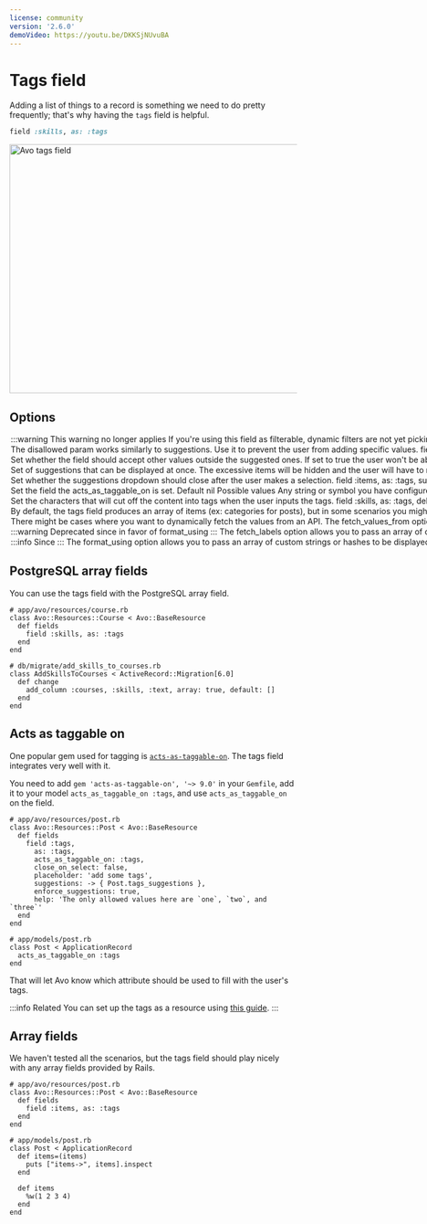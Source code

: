 ```yaml
---
license: community
version: '2.6.0'
demoVideo: https://youtu.be/DKKSjNUvuBA
---
```


# Tags field

Adding a list of things to a record is something we need to do pretty frequently; that's why having the `tags` field is helpful.

```ruby
field :skills, as: :tags
```

<Image src="/assets/img/fields/tags-field/basic.gif" width="786" height="436" alt="Avo tags field" />

## Options

<Option name="`suggestions`">

:::warning
**This warning no longer applies** <VersionReq version="3.11.8" />

If you're using this field as `filterable`, dynamic filters are not yet picking these suggestions.

Please use the custom dynamic filters [suggestions](../dynamic-filters#suggestions) option to specify filter suggestions.
:::

You can give suggestions to your users to pick from which will be displayed to the user as a dropdown under the field.

```ruby{4,10-12}
# app/avo/resources/course.rb
class Avo::Resources::Course < Avo::BaseResource
  def fields
    field :skills, as: :tags, suggestions: -> { record.skill_suggestions }
  end
end

# app/models/course.rb
class Course < ApplicationRecord
  def skill_suggestions
    ['example suggestion', 'example tag', self.name]
  end
end
```

<Image src="/assets/img/fields/tags-field/suggestions.gif" width="786" height="436" alt="Avo tags field" />

#### Default

`[]`

#### Possible values

The `suggestions` option can be an array of strings, an object with the keys `value`, `label`, and (optionally) `avatar`, or a lambda that returns an array of that type of object.

The lambda is run inside a [`ExecutionContext`](./../execution-context.html), so it has access to the `record`, `resource`, `request`, `params`, `view`, and `view_context` along with other things.

```ruby{5-21}
# app/models/post.rb
class Post < ApplicationRecord
  def self.tags_suggestions
    # Example of an array of more advanced objects
    [
      {
        value: 1,
        label: 'one',
        avatar: 'https://images.unsplash.com/photo-1560363199-a1264d4ea5fc?ixlib=rb-1.2.1&ixid=MnwxMjA3fDB8MHxwaG90by1wYWdlfHx8fGVufDB8fHx8&auto=format&w=256&h=256&fit=crop',
      },
      {
        value: 2,
        label: 'two',
        avatar: 'https://images.unsplash.com/photo-1567254790685-6b6d6abe4689?ixlib=rb-1.2.1&ixid=MnwxMjA3fDB8MHxwaG90by1wYWdlfHx8fGVufDB8fHx8&auto=format&w=256&h=256&fit=crop',
      },
      {
        value: 3,
        label: 'three',
        avatar: 'https://images.unsplash.com/photo-1560765447-da05a55e72f8?ixlib=rb-1.2.1&ixid=MnwxMjA3fDB8MHxwaG90by1wYWdlfHx8fGVufDB8fHx8&auto=format&w=256&h=256&fit=crop',
      },
    ]
  end
end
```

</Option>

<Option name="`disallowed`">

The `disallowed` param works similarly to `suggestions`. Use it to prevent the user from adding specific values.

```ruby{3}
field :skills,
  as: :tags,
  disallowed: ["not", "that"]
```

<Image src="/assets/img/fields/tags-field/disallowed.gif" width="786" height="436" alt="Avo tags field" />

#### Default

`[]`

#### Possible values

An array of strings representing the value that can't be stored in the database.

</Option>

<Option name="`enforce_suggestions`">

Set whether the field should accept other values outside the suggested ones. If set to `true` the user won't be able to add anything else than what you posted in the `suggestions` option.

```ruby{4}
field :skills,
  as: :tags,
  suggestions: %w(one two three),
  enforce_suggestions: true
```

<Image src="/assets/img/fields/tags-field/enforce_suggestions.gif" width="786" height="436" alt="Avo tags field" />

<!-- @include: ./../common/default_boolean_false.md-->

</Option>

<Option name="`suggestions_max_items`">

Set of suggestions that can be displayed at once. The excessive items will be hidden and the user will have to narrow down the query to see them.

```ruby{4}
field :skills,
  as: :tags,
  suggestions: %w(one two three),
  suggestions_max_items: 2
```

<Image src="/assets/img/fields/tags-field/suggestions_max_items.gif" width="600" height="302" alt="Avo tags field - suggestions max items option" />

#### Default

`20`

#### Possible values

Integers
</Option>

<Option name="`close_on_select`">

Set whether the `suggestions` dropdown should close after the user makes a selection.

```ruby{4}
field :items,
  as: :tags,
  suggestions: -> { Post.tags_suggestions },
  close_on_select: true
```

<Image src="/assets/img/fields/tags-field/close_on_select.gif" width="786" height="436" alt="Avo tags field" />

<!-- @include: ./../common/default_boolean_false.md-->
</Option>

<Option name="`acts_as_taggable_on`">

Set the field the `acts_as_taggable_on` is set.

#### Default

`nil`

#### Possible values

Any string or symbol you have configured on your corresponding model.
</Option>

<Option name="`delimiters`">

Set the characters that will cut off the content into tags when the user inputs the tags.

```ruby{3}
field :skills,
  as: :tags,
  delimiters: [",", " "]
```

<Image src="/assets/img/fields/tags-field/delimiters.gif" width="786" height="436" alt="Avo tags field" />

#### Default

`[","]`

#### Possible values

`[",", " "]`

Valid values are comma `,` and space ` `.

</Option>


<Option name="`mode`">

By default, the tags field produces an array of items (ex: categories for posts), but in some scenarios you might want it to produce a single value (ex: dynamically search for users and select just one). Use `mode: :select` to make the field produce a single value as opposed to an array of values.

```ruby{3}
field :skills,
  as: :tags,
  mode: :select
```

#### Default

`nil`

#### Possible values

Valid values are `nil` for array values and `select` for a single value.

<Image src="/assets/img/fields/tags-field/mode-select.gif" width="800" height="666" alt="" />

</Option>

<Option name="`fetch_values_from`">

There might be cases where you want to dynamically fetch the values from an API. The `fetch_values_from` option enables you to pass a URL from where the field should suggest values.

This options works wonderful when used in [Actions](./../actions.md).

```ruby{3}
field :skills,
  as: :tags,
  fetch_values_from: "/avo/resources/skills/skills_for_user"
```

When the user searches for a record, the field will perform a request to the server to fetch the records that match that query.

<Image src="/assets/img/fields/tags-field/mode-select.gif" width="800" height="666" alt="" />

<br>

#### Default

`nil`

#### Possible values

Valid values are `nil`, a string, or a block that evaluates to a string. The string should resolve to an endpoint that returns an array of objects with the keys `value` and `label`.

::: code-group

```ruby{2-10} [app/controllers/avo/skills_controller.rb]
class Avo::SkillsController < Avo::ResourcesController
  def skills_for_user
    skills = Skill.all.map do |skill|
      {
        value: skill.id,
        label: skill.name
      }
    end
    render json: skills
  end
end
```

```ruby{13} [config/routes.rb]
Rails.application.routes.draw do
  # your routes

  authenticate :user, ->(user) { user.is_admin? } do
    mount_avo
  end
end

if defined? ::Avo
  Avo::Engine.routes.draw do
    scope :resources do
      # Add route for the skills_for_user action
      get "skills/skills_for_user", to: "skills#skills_for_user"
    end
  end
end
```
:::

:::info
When using the `fetch_labels_from` pattern, on the <Show /> and <Index /> views you will see the `id` of those options instead of the label.
That is expected, because you are storing the `id`s in the database and the field can't know what labels those `id`s have.

To mitigate that use the `fetch_labels` option.
:::

</Option>

<Option name="`fetch_labels`">

:::warning
Deprecated since <Version version="3.10" /> in favor of [`format_using`](tags#format_using)
:::

The `fetch_labels` option allows you to pass an array of custom strings to be displayed on the tags field. This option is useful when Avo is displaying a bunch of IDs and you want to show some custom label from that ID's record.

```ruby{4-6}
field :skills,
  as: :tags,
  fetch_values_from: "/avo/resources/skills/skills_for_user",
  fetch_labels: -> {
    Skill.where(id: record.skills).pluck(:name)
  }
```

In the above example, `fetch_labels` is a lambda that retrieves the names of the skills stored in the record's `skills` property.

When you use `fetch_labels`, Avo passes the current `resource` and `record` as arguments to the lambda function. This gives you access to the hydrated resource and the current record.

#### Default

Avo's default behavior on tags

#### Possible values

- Array of strings
</Option>

<Option name="`format_using`" since="3.10">

:::info
Since <Version version="3.10" />
:::

The `format_using` option allows you to pass an array of custom strings or hashes to be displayed on the tags field. This option is useful when Avo is displaying a bunch of IDs and you want to show some custom label from that ID's record.

```ruby{4-11}
field :skills,
  as: :tags,
  fetch_values_from: "/avo/resources/skills/skills_for_user",
  format_using: -> {
    Skill.find(value).map do |skill|
      {
        value: skill.id,
        label: skill.name
      }
    end
  }
```

In the above example, `format_using` is a lambda that retrieves the names and the ids of the skills stored in the record's `skills` property.

When you use `format_using`, Avo passes the `value`, current `resource` and `record` as arguments to the lambda function. This gives you access to the hydrated resource and the current record.

#### Default

Avo's default behavior on tags

#### Possible values

- Array of strings, notice that this will replace the DB values
- Array of hashes with `value` and `label` keys. WIll show the `label` and store the `value`
</Option>

## PostgreSQL array fields

You can use the tags field with the PostgreSQL array field.

```ruby{11}
# app/avo/resources/course.rb
class Avo::Resources::Course < Avo::BaseResource
  def fields
    field :skills, as: :tags
  end
end

# db/migrate/add_skills_to_courses.rb
class AddSkillsToCourses < ActiveRecord::Migration[6.0]
  def change
    add_column :courses, :skills, :text, array: true, default: []
  end
end
```

## Acts as taggable on

One popular gem used for tagging is [`acts-as-taggable-on`](https://github.com/mbleigh/acts-as-taggable-on). The tags field integrates very well with it.

You need to add `gem 'acts-as-taggable-on', '~> 9.0'` in your `Gemfile`, add it to your model `acts_as_taggable_on :tags`, and use `acts_as_taggable_on` on the field.

```ruby{6}
# app/avo/resources/post.rb
class Avo::Resources::Post < Avo::BaseResource
  def fields
    field :tags,
      as: :tags,
      acts_as_taggable_on: :tags,
      close_on_select: false,
      placeholder: 'add some tags',
      suggestions: -> { Post.tags_suggestions },
      enforce_suggestions: true,
      help: 'The only allowed values here are `one`, `two`, and `three`'
  end
end

# app/models/post.rb
class Post < ApplicationRecord
  acts_as_taggable_on :tags
end
```

That will let Avo know which attribute should be used to fill with the user's tags.

:::info Related
You can set up the tags as a resource using [this guide](./../guides/act-as-taggable-on-integration).
:::

## Array fields

We haven't tested all the scenarios, but the tags field should play nicely with any array fields provided by Rails.

```ruby{10-12,14-16}
# app/avo/resources/post.rb
class Avo::Resources::Post < Avo::BaseResource
  def fields
    field :items, as: :tags
  end
end

# app/models/post.rb
class Post < ApplicationRecord
  def items=(items)
    puts ["items->", items].inspect
  end

  def items
    %w(1 2 3 4)
  end
end
```
